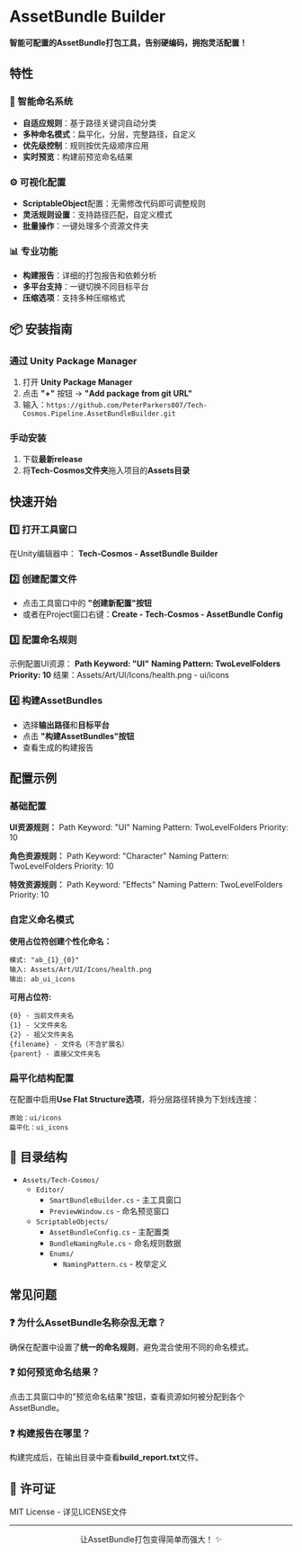 # **AssetBundle Builder**

**智能可配置的AssetBundle打包工具，告别硬编码，拥抱灵活配置！**

## 特性

### 🎯 智能命名系统
- **自适应规则**：基于路径关键词自动分类
- **多种命名模式**：扁平化，分层，完整路径，自定义
- **优先级控制**：规则按优先级顺序应用
- **实时预览**：构建前预览命名结果

### ⚙️ 可视化配置  
- **ScriptableObject**配置：无需修改代码即可调整规则
- **灵活规则设置**：支持路径匹配，自定义模式
- **批量操作**：一键处理多个资源文件夹

### 📊 专业功能
- **构建报告**：详细的打包报告和依赖分析
- **多平台支持**：一键切换不同目标平台
- **压缩选项**：支持多种压缩格式

## 📦 安装指南

### **通过 Unity Package Manager**
1. 打开 **Unity Package Manager**
2. 点击 **"+"** 按钮 → **"Add package from git URL"**
3. 输入：`https://github.com/PeterParkers007/Tech-Cosmos.Pipeline.AssetBundleBuilder.git`

### **手动安装**
1. 下载**最新release**
2. 将**Tech-Cosmos文件夹**拖入项目的**Assets目录**

## 快速开始

### 1️⃣ **打开工具窗口**
在Unity编辑器中：
**Tech-Cosmos - AssetBundle Builder**

### 2️⃣ **创建配置文件**
- 点击工具窗口中的 **"创建新配置"按钮**
- 或者在Project窗口右键：**Create - Tech-Cosmos - AssetBundle Config**

### 3️⃣ **配置命名规则**
示例配置UI资源：
**Path Keyword: "UI"**
**Naming Pattern: TwoLevelFolders**
**Priority: 10**
结果：Assets/Art/UI/Icons/health.png - ui/icons

### 4️⃣ **构建AssetBundles**
- 选择**输出路径**和**目标平台**
- 点击 **"构建AssetBundles"按钮**
- 查看生成的构建报告

## 配置示例

### **基础配置**
**UI资源规则：**
Path Keyword: "UI"
Naming Pattern: TwoLevelFolders
Priority: 10

**角色资源规则：**
Path Keyword: "Character"
Naming Pattern: TwoLevelFolders
Priority: 10

**特效资源规则：**
Path Keyword: "Effects"
Naming Pattern: TwoLevelFolders
Priority: 10

### **自定义命名模式**
**使用占位符创建个性化命名：**
```
模式: "ab_{1}_{0}" 
输入: Assets/Art/UI/Icons/health.png 
输出: ab_ui_icons
```

**可用占位符:**
```
{0} - 当前文件夹名
{1} - 父文件夹名
{2} - 祖父文件夹名
{filename} - 文件名（不含扩展名）
{parent} - 直接父文件夹名
```
### **扁平化结构配置**
在配置中启用**Use Flat Structure选项**，将分层路径转换为下划线连接：
```
原始：ui/icons
扁平化：ui_icons
```
## 📁 目录结构

- `Assets/Tech-Cosmos/`
  - `Editor/`
    - `SmartBundleBuilder.cs` - 主工具窗口
    - `PreviewWindow.cs` - 命名预览窗口
  - `ScriptableObjects/`
    - `AssetBundleConfig.cs` - 主配置类  
    - `BundleNamingRule.cs` - 命名规则数据
    - `Enums/`
      - `NamingPattern.cs` - 枚举定义


## 常见问题

### ❓ 为什么**AssetBundle名称杂乱无章**？
确保在配置中设置了**统一的命名规则**，避免混合使用不同的命名模式。

### ❓ 如何**预览命名结果**？
点击工具窗口中的"预览命名结果"按钮，查看资源如何被分配到各个AssetBundle。

### ❓ 构建报告在哪里？
构建完成后，在输出目录中查看**build_report.txt**文件。


## 📄 许可证

MIT License - 详见LICENSE文件

---

<div align="center">
让AssetBundle打包变得简单而强大！ ✨
</div>